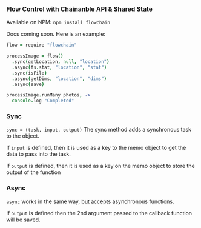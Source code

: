 ### Flow Control with Chainanble API & Shared State

Available on NPM: `npm install flowchain`

Docs coming soon. Here is an example:

```coffeescript
flow = require "flowchain"

processImage = flow()
  .sync(getLocation, null, "location")
  .async(fs.stat, "location", "stat")
  .sync(isFile)
  .async(getDims, "location", "dims")
  .async(save)

processImage.runMany photos, ->
  console.log "Completed"
```

### Sync
`sync = (task, input, output)`
The sync method adds a synchronous task to the object.

If `input` is defined, then it is used as a key to the memo object to get the data to pass into the task.

If `output` is defined, then it is used as a key on the memo object to store the output of the function

### Async
`async` works in the same way, but accepts asynchronous functions.

If `output` is defined then the 2nd argument passed to the callback function will be saved.